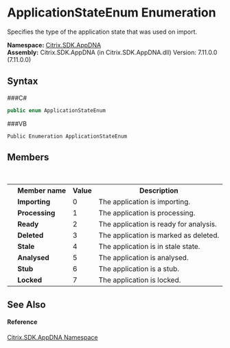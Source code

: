 # ApplicationStateEnum Enumeration
 

Specifies the type of the application state that was used on import.

**Namespace:**&nbsp;<a href="N_Citrix_SDK_AppDNA">Citrix.SDK.AppDNA</a><br />**Assembly:**&nbsp;Citrix.SDK.AppDNA (in Citrix.SDK.AppDNA.dll) Version: 7.11.0.0 (7.11.0.0)

## Syntax

###C#
```csharp
public enum ApplicationStateEnum
```

###VB
```vbnet
Public Enumeration ApplicationStateEnum
```


## Members
&nbsp;<table><tr><th></th><th>Member name</th><th>Value</th><th>Description</th></tr><tr><td /><td target="F:Citrix.SDK.AppDNA.ApplicationStateEnum.Importing">**Importing**</td><td>0</td><td>The application is importing.</td></tr><tr><td /><td target="F:Citrix.SDK.AppDNA.ApplicationStateEnum.Processing">**Processing**</td><td>1</td><td>The application is processing.</td></tr><tr><td /><td target="F:Citrix.SDK.AppDNA.ApplicationStateEnum.Ready">**Ready**</td><td>2</td><td>The application is ready for analysis.</td></tr><tr><td /><td target="F:Citrix.SDK.AppDNA.ApplicationStateEnum.Deleted">**Deleted**</td><td>3</td><td>The application is marked as deleted.</td></tr><tr><td /><td target="F:Citrix.SDK.AppDNA.ApplicationStateEnum.Stale">**Stale**</td><td>4</td><td>The application is in stale state.</td></tr><tr><td /><td target="F:Citrix.SDK.AppDNA.ApplicationStateEnum.Analysed">**Analysed**</td><td>5</td><td>The application is analysed.</td></tr><tr><td /><td target="F:Citrix.SDK.AppDNA.ApplicationStateEnum.Stub">**Stub**</td><td>6</td><td>The application is a stub.</td></tr><tr><td /><td target="F:Citrix.SDK.AppDNA.ApplicationStateEnum.Locked">**Locked**</td><td>7</td><td>The application is locked.</td></tr></table>

## See Also


#### Reference
<a href="N_Citrix_SDK_AppDNA">Citrix.SDK.AppDNA Namespace</a><br />